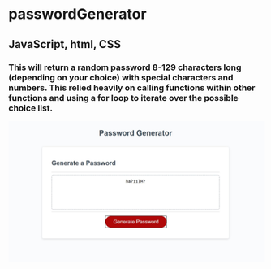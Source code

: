 # passwordGenerator
## JavaScript, html, CSS
### This will return a random password 8-129 characters long (depending on your choice) with special characters and numbers. This relied heavily on calling functions within other functions and using a for loop to iterate over the possible choice list.
!["passwordGenerator"](https://github.com/ZacharyKathe/passwordGenerator/blob/main/develop/images/cover.JPG)
